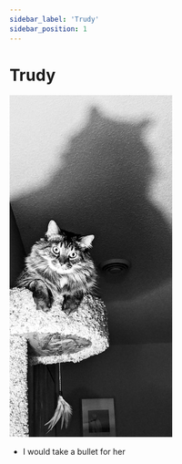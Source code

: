 ```yaml
---
sidebar_label: 'Trudy'
sidebar_position: 1
---
```


# Trudy

![Trudy](/img/tree-trudy.jpg)

- I would take a bullet for her